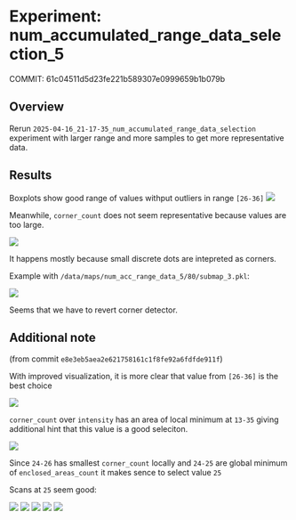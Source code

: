 # Experiment: num_accumulated_range_data_selection_5

COMMIT: 61c04511d5d23fe221b589307e0999659b1b079b

## Overview

Rerun `2025-04-16_21-17-35_num_accumulated_range_data_selection` experiment with larger range and more samples to get more representative data.

## Results

Boxplots show good range of values withput outliers in range `[26-36]`
![](image.png)

Meanwhile, `corner_count` does not seem representative because values are too large. 

![](image-1.png)

It happens mostly because small discrete dots are intepreted as corners.

Example with `/data/maps/num_acc_range_data_5/80/submap_3.pkl`:

![](image-2.png)

Seems that we have to revert corner detector.

## Additional note
(from commit `e8e3eb5aea2e621758161c1f8fe92a6fdfde911f`)

With improved visualization, it is more clear that value from `[26-36]` is the best choice

![](image-3.png)

`corner_count` over `intensity` has an area of local minimum at `13-35` giving additional hint that this value is a good seleciton.

![](image-4.png)

Since `24-26` has smallest `corner_count` locally and `24-25` are global minimum of `enclosed_areas_count` it makes sence to select value `25`

Scans at `25` seem good:

![](image-5.png)
![](image-6.png)
![](image-7.png)
![](image-8.png)
![](image-9.png)